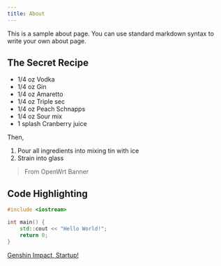 ```yaml
---
title: About
---
```

This is a sample about page. You can use standard markdown syntax to write your own about page.

## The Secret Recipe
 - 1/4 oz Vodka
 - 1/4 oz Gin
 - 1/4 oz Amaretto
 - 1/4 oz Triple sec
 - 1/4 oz Peach Schnapps
 - 1/4 oz Sour mix
 - 1 splash Cranberry juice

Then,

 1. Pour all ingredients into mixing tin with ice
 2. Strain into glass

 > From OpenWrt Banner

## Code Highlighting

```cpp
#include <iostream>

int main() {
    std::cout << "Hello World!";
    return 0;
}
```

<a class="ws-button" href="https://genshin.hoyoverse.com/" target="_blank">Genshin Impact, Startup!</a>
